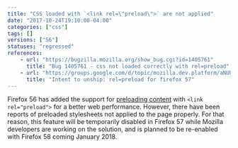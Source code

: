 ```yaml
---
title: "CSS loaded with `<link rel=\"preload\">` are not applied"
date: "2017-10-24T19:10:00-04:00"
categories: ["css"]
tags: []
versions: ["56"]
statuses: "regressed"
references:
    - url: "https://bugzilla.mozilla.org/show_bug.cgi?id=1405761"
      title: "Bug 1405761 - css not loaded correctly with rel=preload"
    - url: "https://groups.google.com/d/topic/mozilla.dev.platform/aNUUx0S6PxE/discussion"
      title: "Intent to unship: rel=preload for firefox 57"
---
```

Firefox 56 has added the support for [preloading content](https://developer.mozilla.org/en-US/docs/Web/HTML/Preloading_content) with `<link rel="preload">` for a better web performance. However, there have been reports of preloaded stylesheets not applied to the page properly. For that reason, this feature will be temporarily disabled in Firefox 57 while Mozilla developers are working on the solution, and is planned to be re-enabled with Firefox 58 coming January 2018.
